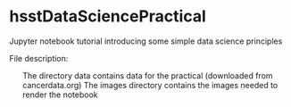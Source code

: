 # hsstDataSciencePractical
Jupyter notebook tutorial introducing some simple data science principles

File description:
<ul>
  The directory data contains data for the practical (downloaded from cancerdata.org)
  The images directory contains the images needed to render the notebook
  
</ul>
